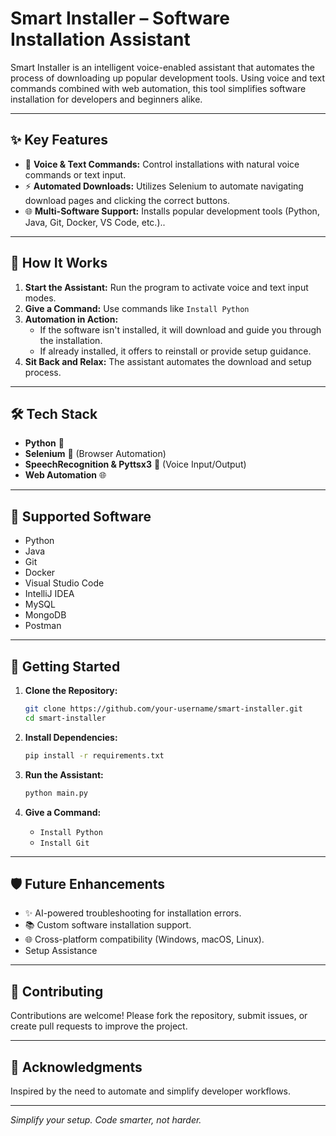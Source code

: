 # Smart Installer – Software Installation Assistant

Smart Installer is an intelligent voice-enabled assistant that automates the process of downloading up popular development tools. Using voice and text commands combined with web automation, this tool simplifies software installation for developers and beginners alike.

---

## ✨ Key Features

- 🎤 **Voice & Text Commands:** Control installations with natural voice commands or text input.
- ⚡ **Automated Downloads:** Utilizes Selenium to automate navigating download pages and clicking the correct buttons.
- 🌐 **Multi-Software Support:** Installs popular development tools (Python, Java, Git, Docker, VS Code, etc.)..

---

## 🚀 How It Works

1. **Start the Assistant:** Run the program to activate voice and text input modes.
2. **Give a Command:** Use commands like `Install Python`
3. **Automation in Action:**
   - If the software isn't installed, it will download and guide you through the installation.
   - If already installed, it offers to reinstall or provide setup guidance.
4. **Sit Back and Relax:** The assistant automates the download and setup process.

---

## 🛠 Tech Stack

- **Python** 🐍
- **Selenium** 📝 (Browser Automation)
- **SpeechRecognition & Pyttsx3** 👤 (Voice Input/Output)
- **Web Automation** 🌐

---

## 📅 Supported Software

- Python
- Java
- Git
- Docker
- Visual Studio Code
- IntelliJ IDEA
- MySQL
- MongoDB
- Postman

---

## 💾 Getting Started

1. **Clone the Repository:**
   ```bash
   git clone https://github.com/your-username/smart-installer.git
   cd smart-installer
   ```

2. **Install Dependencies:**
   ```bash
   pip install -r requirements.txt
   ```

3. **Run the Assistant:**
   ```bash
   python main.py
   ```

4. **Give a Command:**
   - `Install Python`
   - `Install Git`

---

## 🛡 Future Enhancements

- ✨ AI-powered troubleshooting for installation errors.
- 📚 Custom software installation support.
- 🌐 Cross-platform compatibility (Windows, macOS, Linux).
- Setup Assistance

---

## 🤝 Contributing

Contributions are welcome! Please fork the repository, submit issues, or create pull requests to improve the project.

---

## 👏 Acknowledgments

Inspired by the need to automate and simplify developer workflows.

---

*Simplify your setup. Code smarter, not harder.*

